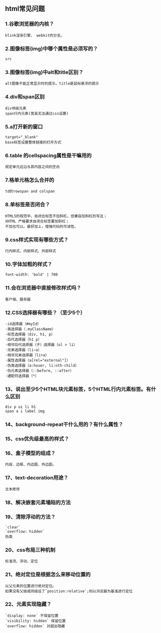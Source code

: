 ## html常见问题
### 1.谷歌浏览器的内核？
    blink渲染引擎， webkit的分支。
### 2.图像标签(img)中哪个属性是必须写的？
    src
### 3.图像标签(img)中alt和title区别？
    alt图像不能正常显示时的提示。title是鼠标悬浮的提示
### 4.div和span区别
    div块级元素
    span行内元素(宽高无法通过css设置)
### 5.a打开新的窗口
    target="_blank"
    base标签设置整体链接的打开方式
### 6.table 的cellspacing属性是干嘛用的
    规定单元边沿与其内容之间的空白
### 7.格单元格怎么合并的
    td的rowspan and colspan
### 8.单标签是否闭合？
    HTML5的规范中，自闭合标签不加斜杠，但兼容加斜杠的写法；
    XHTML 严格要求自闭合标签要加斜杠；
    不加也可以。最好加上，增强代码的可读性。
### 9.css样式实现有哪些方式？
    行内样式、内部样式、外部样式
### 10.字体加粗的样式？
    font-width: 'bold' | 700
### 11.会在浏览器中直接修改样式吗？
    客户端、服务器
### 12.CSS选择器有哪些？（至少5个）
    ·id选择器（#myId）
    ·类选择器（.myClassName）
    ·标签选择器（div, h1, p）
    ·后代选择器（h1 p）
    ·相邻后代选择器（子）选择器（ul > li）
    ·兄弟选择器（li~a）
    ·相邻兄弟选择器（li+a）
    ·属性选择器（a[rel="external"]）
    ·伪类选择器（a:hover, li:nth-child）
    ·伪元素选择器（::before, ::after）
    ·通配符选择器（*）
### 13、说出至少5个HTML块元素标签，5个HTML行内元素标签。有什么区别
    div p ui li h1
    span a i label img
### 14、background-repeat干什么用的？有什么属性？
### 15、css优先级最高的样式？
### 16、盒子模型的组成？
    内容、边框、内边距、外边距。
### 17、text-decoration用途？
    文本修饰
### 18、解决嵌套元素塌陷的方法
### 19、清除浮动的方法？
    `clear`
    `overflow: hidden`
    伪类
### 20、css布局三种机制
    标准流、浮动、定位
### 21、绝对定位是根据怎么来移动位置的
    以父元素的位置进行绝对定位。
    如果没有父级或同级设了`position:relative`;则以浏览器为基准进行定位
### 22、元素实现隐藏？
    `display: none` 不保留位置
    `visibility: hidden` 保留位置
    `overflow: hidden` 对超出隐藏
